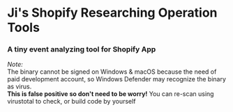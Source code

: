 # Ji's Shopify Researching Operation Tools
### A tiny event analyzing tool for Shopify App

*Note:* <br>
The binary cannot be signed on Windows & macOS because the need of paid development account, so Windows Defender may recognize the binary as virus.<br> 
**This is false positive so don't need to be worry!**
You can re-scan using virustotal to check, or build code by yourself